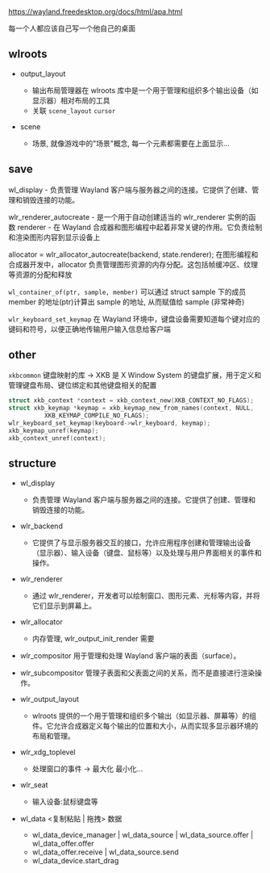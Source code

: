 https://wayland.freedesktop.org/docs/html/apa.html

每一个人都应该自己写一个他自己的桌面

## wlroots

- output_layout

  - 输出布局管理器在 wlroots 库中是一个用于管理和组织多个输出设备（如显示器）相对布局的工具
  - 关联 `scene_layout` `cursor`

- scene
  - 场景, 就像游戏中的"场景"概念, 每一个元素都需要在上面显示...

## save

wl_display - 负责管理 Wayland 客户端与服务器之间的连接。它提供了创建、管理和销毁连接的功能。

wlr_renderer_autocreate - 是一个用于自动创建适当的 wlr_renderer 实例的函数
renderer - 在 Wayland 合成器和图形编程中起着非常关键的作用。它负责绘制和渲染图形内容到显示设备上

allocator = wlr_allocator_autocreate(backend, state.renderer);
在图形编程和合成器开发中，allocator 负责管理图形资源的内存分配。这包括帧缓冲区、纹理等资源的分配和释放

`wl_container_of(ptr, sample, member)`
可以通过 struct sample 下的成员 member 的地址(ptr)计算出 sample 的地址, 从而赋值给 sample (非常神奇)

`wlr_keyboard_set_keymap` 在 Wayland 环境中，键盘设备需要知道每个键对应的键码和符号，以便正确地传输用户输入信息给客户端

## other

`xkbcommon` 键盘映射的库 -> XKB 是 X Window System 的键盘扩展，用于定义和管理键盘布局、键位绑定和其他键盘相关的配置

```c
struct xkb_context *context = xkb_context_new(XKB_CONTEXT_NO_FLAGS);
struct xkb_keymap *keymap = xkb_keymap_new_from_names(context, NULL,
          XKB_KEYMAP_COMPILE_NO_FLAGS);
wlr_keyboard_set_keymap(keyboard->wlr_keyboard, keymap);
xkb_keymap_unref(keymap);
xkb_context_unref(context);
```

## structure

- wl_display

  - 负责管理 Wayland 客户端与服务器之间的连接。它提供了创建、管理和销毁连接的功能。

- wlr_backend

  - 它提供了与显示服务器交互的接口，允许应用程序创建和管理输出设备（显示器）、输入设备（键盘、鼠标等）以及处理与用户界面相关的事件和操作。

- wlr_renderer

  - 通过 wlr_renderer，开发者可以绘制窗口、图形元素、光标等内容，并将它们显示到屏幕上。

- wlr_allocator

  - 内存管理, wlr_output_init_render 需要

- wlr_compositor 用于管理和处理 Wayland 客户端的表面（surface）。
- wlr_subcompositor 管理子表面和父表面之间的关系，而不是直接进行渲染操作。

- wlr_output_layout

  - wlroots 提供的一个用于管理和组织多个输出（如显示器、屏幕等）的组件。它允许合成器定义每个输出的位置和大小，从而实现多显示器环境的布局和管理。

- wlr_xdg_toplevel

  - 处理窗口的事件 -> 最大化 最小化...

- wlr_seat

  - 输入设备:鼠标键盘等

- wl_data <复制粘贴 | 拖拽> 数据
  - wl_data_device_manager | wl_data_source | wl_data_source.offer | wl_data_offer.offer
  - wl_data_offer.receive | wl_data_source.send
  - wl_data_device.start_drag
